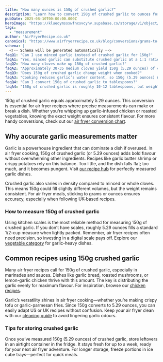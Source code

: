 ```yaml
---
title: "How many ounces is 150g of crushed garlic?"
description: "Learn how to convert 150g of crushed garlic to ounces for precise air fryer recipes. Get accurate measurements and cooking tips in seconds!"
pubDate: 2025-08-10T00:00:00.000Z
heroImage: "https://klueoymssxwfnxsvcyhv.supabase.co/storage/v1/object/public/Shmucket/150g-crushed-garlic-to-ounces.webp"
tags:
  - "measurement"
author: "AirFryerRecipe.co.uk"
canonical: "https://www.airfryerrecipe.co.uk/blog/conversions/grams-to-ounces/150g-crushed-garlic-to-ounces"
schema: |
  <!-- Schema will be generated automatically -->
faqQ1: "Can I use minced garlic instead of crushed garlic for 150g?"
faqA1: "Yes, minced garlic can substitute crushed garlic at a 1:1 ratio by weight. Since 150g equals 5.29 ounces, the measurement stays the same. However, minced garlic may have a slightly stronger flavour due to finer texture."
faqQ2: "How many cloves make up 150g of crushed garlic?"
faqA2: "Approximately 30-35 medium cloves yield 150g (5.29 ounces) of crushed garlic. Clove sizes vary, so weighing ensures accuracy. For air fryer recipes, crushed garlic blends better than whole cloves."
faqQ3: "Does 150g of crushed garlic change weight when cooked?"
faqA3: "Cooking reduces garlic’s water content, so 150g (5.29 ounces) may shrink slightly. However, the flavour intensifies. In air fryers, spread garlic evenly to prevent burning during cooking."
faqQ4: "Can I convert 150g of crushed garlic to tablespoons?"
faqA4: "150g of crushed garlic is roughly 10-12 tablespoons, but weight is more reliable. Air fryer recipes often need precision, so stick to grams or ounces for best results."
---
```

<p>150g of crushed garlic equals approximately 5.29 ounces. This conversion is essential for air fryer recipes where precise measurements can make or break a dish. Whether you're whipping up garlic-infused chicken or roasted vegetables, knowing the exact weight ensures consistent flavour. For more handy conversions, check out our <a href=https://www.airfryerrecipe.co.uk/air-fryer-conversion-chart>air fryer conversion chart</a>.</p>  

<h2>Why accurate garlic measurements matter</h2>  
<p>Garlic is a powerhouse ingredient that can dominate a dish if overused. In air fryer cooking, 150g of crushed garlic (or 5.29 ounces) adds bold flavour without overwhelming other ingredients. Recipes like garlic butter shrimp or crispy potatoes rely on this balance. Too little, and the dish falls flat; too much, and it becomes pungent. Visit <a href=https://www.airfryerrecipe.co.uk/recipes>our recipe hub</a> for perfectly measured garlic dishes.</p>  

<p>Crushed garlic also varies in density compared to minced or whole cloves. This means 150g could fill slightly different volumes, but the weight remains consistent. For air fryer meals, sticking to grams or ounces ensures accuracy, especially when following UK-based recipes.</p>  

<h3>How to measure 150g of crushed garlic</h3>  
<p>Using kitchen scales is the most reliable method for measuring 150g of crushed garlic. If you don’t have scales, roughly 5.29 ounces fills a standard 1/2-cup measure when lightly packed. Remember, air fryer recipes often need precision, so investing in a digital scale pays off. Explore our <a href=https://www.airfryerrecipe.co.uk/recipe-category/vegetables>vegetable category</a> for garlic-heavy dishes.</p>  

<h2>Common recipes using 150g crushed garlic</h2>  
<p>Many air fryer recipes call for 150g of crushed garlic, especially in marinades and sauces. Dishes like garlic bread, roasted mushrooms, or lemon-garlic chicken thrive with this amount. The key is distributing the garlic evenly for maximum flavour. For inspiration, browse our <a href=https://www.airfryerrecipe.co.uk/recipe-category/chicken>chicken recipes</a>.</p>  

<p>Garlic’s versatility shines in air fryer cooking—whether you’re making crispy tofu or garlic-parmesan fries. Since 150g converts to 5.29 ounces, you can easily adapt US or UK recipes without confusion. Keep your air fryer clean with our <a href=https://www.airfryerrecipe.co.uk/air-fryer-cleaner>cleaning guide</a> to avoid lingering garlic odours.</p>  

<h3>Tips for storing crushed garlic</h3>  
<p>Once you’ve measured 150g (5.29 ounces) of crushed garlic, store leftovers in an airtight container in the fridge. It stays fresh for up to a week, ready for your next air fryer adventure. For longer storage, freeze portions in ice cube trays—perfect for quick meals.</p>
